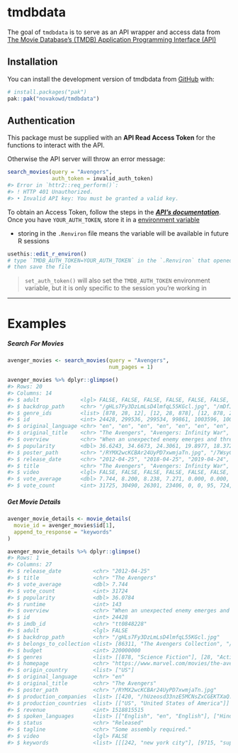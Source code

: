 
<!-- README.md is generated from README.Rmd. Please edit that file -->

# tmdbdata

<!-- badges: start -->
<!-- badges: end -->

The goal of `tmdbdata` is to serve as an API wrapper and access data
from [The Movie Database’s (TMDB) Application Programming Interface
(API)](https://developer.themoviedb.org/docs/getting-started)

## Installation

You can install the development version of tmdbdata from
[GitHub](https://github.com/) with:

``` r
# install.packages("pak")
pak::pak("novakowd/tmdbdata")
```

## Authentication

This package must be supplied with an **API Read Access Token** for the
functions to interact with the API.  

Otherwise the API server will throw an error message:

``` r
search_movies(query = "Avengers",
              auth_token = invalid_auth_token)
#> Error in `httr2::req_perform()`:
#> ! HTTP 401 Unauthorized.
#> • Invalid API key: You must be granted a valid key.
```

To obtain an Access Token, follow the steps in the [***API’s
documentation***](https://developer.themoviedb.org/docs/authentication-application).  
Once you have `YOUR_AUTH_TOKEN`, store it in a [environment
variable](https://httr2.r-lib.org/articles/wrapping-apis.html#user-supplied-key)

- storing in the `.Renviron` file means the variable will be available
  in future R sessions

``` r
usethis::edit_r_environ() 
# type `TMDB_AUTH_TOKEN=YOUR_AUTH_TOKEN` in the `.Renviron` that opened,
# then save the file
```

> `set_auth_token()` will also set the `TMDB_AUTH_TOKEN` environment
> variable, but it is only specific to the session you’re working in

------------------------------------------------------------------------

# Examples

##### Search For Movies

``` r
avenger_movies <- search_movies(query = "Avengers", 
                                num_pages = 1) 

avenger_movies %>% dplyr::glimpse()
#> Rows: 20
#> Columns: 14
#> $ adult             <lgl> FALSE, FALSE, FALSE, FALSE, FALSE, FALSE, FALSE, FAL…
#> $ backdrop_path     <chr> "/gHLs7Fy3DzLmLsD4lmfqL55KGcl.jpg", "/mDfJG3LC3Dqb67…
#> $ genre_ids         <list> [878, 28, 12], [12, 28, 878], [12, 878, 28], [28, 1…
#> $ id                <int> 24428, 299536, 299534, 99861, 1003596, 1003598, 1359…
#> $ original_language <chr> "en", "en", "en", "en", "en", "en", "en", "en", "ja"…
#> $ original_title    <chr> "The Avengers", "Avengers: Infinity War", "Avengers:…
#> $ overview          <chr> "When an unexpected enemy emerges and threatens glob…
#> $ popularity        <dbl> 36.6243, 34.6673, 24.3061, 19.8977, 18.3720, 8.4169,…
#> $ poster_path       <chr> "/RYMX2wcKCBAr24UyPD7xwmjaTn.jpg", "/7WsyChQLEftFiDO…
#> $ release_date      <chr> "2012-04-25", "2018-04-25", "2019-04-24", "2015-04-2…
#> $ title             <chr> "The Avengers", "Avengers: Infinity War", "Avengers:…
#> $ video             <lgl> FALSE, FALSE, FALSE, FALSE, FALSE, FALSE, FALSE, FAL…
#> $ vote_average      <dbl> 7.744, 8.200, 8.238, 7.271, 0.000, 0.000, 6.800, 4.3…
#> $ vote_count        <int> 31725, 30490, 26301, 23406, 0, 0, 95, 724, 275, 126,…
```

##### Get Movie Details

``` r
avenger_movie_details <- movie_details(
  movie_id = avenger_movies$id[1],
  append_to_response = "keywords"
)

avenger_movie_details %>% dplyr::glimpse()
#> Rows: 1
#> Columns: 27
#> $ release_date          <chr> "2012-04-25"
#> $ title                 <chr> "The Avengers"
#> $ vote_average          <dbl> 7.744
#> $ vote_count            <int> 31724
#> $ popularity            <dbl> 36.0784
#> $ runtime               <int> 143
#> $ overview              <chr> "When an unexpected enemy emerges and threatens …
#> $ id                    <int> 24428
#> $ imdb_id               <chr> "tt0848228"
#> $ adult                 <lgl> FALSE
#> $ backdrop_path         <chr> "/gHLs7Fy3DzLmLsD4lmfqL55KGcl.jpg"
#> $ belongs_to_collection <list> [86311, "The Avengers Collection", "/yFSIUVTCvgY…
#> $ budget                <int> 220000000
#> $ genres                <list> [[878, "Science Fiction"], [28, "Action"], [12, …
#> $ homepage              <chr> "https://www.marvel.com/movies/the-avengers"
#> $ origin_country        <list> ["US"]
#> $ original_language     <chr> "en"
#> $ original_title        <chr> "The Avengers"
#> $ poster_path           <chr> "/RYMX2wcKCBAr24UyPD7xwmjaTn.jpg"
#> $ production_companies  <list> [[420, "/hUzeosd33nzE5MCNsZxCGEKTXaQ.png", "Marv…
#> $ production_countries  <list> [["US", "United States of America"]]
#> $ revenue               <int> 1518815515
#> $ spoken_languages      <list> [["English", "en", "English"], ["Hindi", "hi", "…
#> $ status                <chr> "Released"
#> $ tagline               <chr> "Some assembly required."
#> $ video                 <lgl> FALSE
#> $ keywords              <list> [[[242, "new york city"], [9715, "superhero"], […
```
